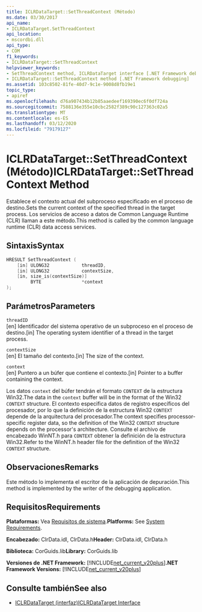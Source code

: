 ```yaml
---
title: ICLRDataTarget::SetThreadContext (Método)
ms.date: 03/30/2017
api_name:
- ICLRDataTarget.SetThreadContext
api_location:
- mscordbi.dll
api_type:
- COM
f1_keywords:
- ICLRDataTarget::SetThreadContext
helpviewer_keywords:
- SetThreadContext method, ICLRDataTarget interface [.NET Framework debugging]
- ICLRDataTarget::SetThreadContext method [.NET Framework debugging]
ms.assetid: 103c8502-81fe-40d7-9c1e-9008d8fb19e1
topic_type:
- apiref
ms.openlocfilehash: d76a907434b12b85aaedeef169390ec6f0df724a
ms.sourcegitcommit: 7588136e355e10cbc2582f389c90c127363c02a5
ms.translationtype: MT
ms.contentlocale: es-ES
ms.lasthandoff: 03/12/2020
ms.locfileid: "79179127"
---
```

# <a name="iclrdatatargetsetthreadcontext-method"></a><span data-ttu-id="7ac0f-102">ICLRDataTarget::SetThreadContext (Método)</span><span class="sxs-lookup"><span data-stu-id="7ac0f-102">ICLRDataTarget::SetThreadContext Method</span></span>
<span data-ttu-id="7ac0f-103">Establece el contexto actual del subproceso especificado en el proceso de destino.</span><span class="sxs-lookup"><span data-stu-id="7ac0f-103">Sets the current context of the specified thread in the target process.</span></span> <span data-ttu-id="7ac0f-104">Los servicios de acceso a datos de Common Language Runtime (CLR) llaman a este método.</span><span class="sxs-lookup"><span data-stu-id="7ac0f-104">This method is called by the common language runtime (CLR) data access services.</span></span>  
  
## <a name="syntax"></a><span data-ttu-id="7ac0f-105">Sintaxis</span><span class="sxs-lookup"><span data-stu-id="7ac0f-105">Syntax</span></span>  
  
```cpp  
HRESULT SetThreadContext (  
    [in] ULONG32            threadID,  
    [in] ULONG32            contextSize,  
    [in, size_is(contextSize)]
         BYTE               *context  
);  
```  
  
## <a name="parameters"></a><span data-ttu-id="7ac0f-106">Parámetros</span><span class="sxs-lookup"><span data-stu-id="7ac0f-106">Parameters</span></span>  
 `threadID`  
 <span data-ttu-id="7ac0f-107">[en] Identificador del sistema operativo de un subproceso en el proceso de destino.</span><span class="sxs-lookup"><span data-stu-id="7ac0f-107">[in] The operating system identifier of a thread in the target process.</span></span>  
  
 `contextSize`  
 <span data-ttu-id="7ac0f-108">[en] El tamaño del contexto.</span><span class="sxs-lookup"><span data-stu-id="7ac0f-108">[in] The size of the context.</span></span>  
  
 `context`  
 <span data-ttu-id="7ac0f-109">[en] Puntero a un búfer que contiene el contexto.</span><span class="sxs-lookup"><span data-stu-id="7ac0f-109">[in] Pointer to a buffer containing the context.</span></span>  
  
 <span data-ttu-id="7ac0f-110">Los datos `context` del búfer tendrán el formato `CONTEXT` de la estructura Win32.</span><span class="sxs-lookup"><span data-stu-id="7ac0f-110">The data in the `context` buffer will be in the format of the Win32 `CONTEXT` structure.</span></span> <span data-ttu-id="7ac0f-111">El contexto especifica datos de registro específicos del procesador, por lo que la definición de la estructura Win32 `CONTEXT` depende de la arquitectura del procesador.</span><span class="sxs-lookup"><span data-stu-id="7ac0f-111">The context specifies processor-specific register data, so the definition of the Win32 `CONTEXT` structure depends on the processor's architecture.</span></span> <span data-ttu-id="7ac0f-112">Consulte el archivo de encabezado WinNT.h para `CONTEXT` obtener la definición de la estructura Win32.</span><span class="sxs-lookup"><span data-stu-id="7ac0f-112">Refer to the WinNT.h header file for the definition of the Win32 `CONTEXT` structure.</span></span>  
  
## <a name="remarks"></a><span data-ttu-id="7ac0f-113">Observaciones</span><span class="sxs-lookup"><span data-stu-id="7ac0f-113">Remarks</span></span>  
 <span data-ttu-id="7ac0f-114">Este método lo implementa el escritor de la aplicación de depuración.</span><span class="sxs-lookup"><span data-stu-id="7ac0f-114">This method is implemented by the writer of the debugging application.</span></span>  
  
## <a name="requirements"></a><span data-ttu-id="7ac0f-115">Requisitos</span><span class="sxs-lookup"><span data-stu-id="7ac0f-115">Requirements</span></span>  
 <span data-ttu-id="7ac0f-116">**Plataformas:** Vea [Requisitos de sistema](../../../../docs/framework/get-started/system-requirements.md).</span><span class="sxs-lookup"><span data-stu-id="7ac0f-116">**Platforms:** See [System Requirements](../../../../docs/framework/get-started/system-requirements.md).</span></span>  
  
 <span data-ttu-id="7ac0f-117">**Encabezado:** ClrData.idl, ClrData.h</span><span class="sxs-lookup"><span data-stu-id="7ac0f-117">**Header:** ClrData.idl, ClrData.h</span></span>  
  
 <span data-ttu-id="7ac0f-118">**Biblioteca:** CorGuids.lib</span><span class="sxs-lookup"><span data-stu-id="7ac0f-118">**Library:** CorGuids.lib</span></span>  
  
 <span data-ttu-id="7ac0f-119">**Versiones de .NET Framework:** [!INCLUDE[net_current_v20plus](../../../../includes/net-current-v20plus-md.md)]</span><span class="sxs-lookup"><span data-stu-id="7ac0f-119">**.NET Framework Versions:** [!INCLUDE[net_current_v20plus](../../../../includes/net-current-v20plus-md.md)]</span></span>  
  
## <a name="see-also"></a><span data-ttu-id="7ac0f-120">Consulte también</span><span class="sxs-lookup"><span data-stu-id="7ac0f-120">See also</span></span>

- [<span data-ttu-id="7ac0f-121">ICLRDataTarget (interfaz)</span><span class="sxs-lookup"><span data-stu-id="7ac0f-121">ICLRDataTarget Interface</span></span>](iclrdatatarget-interface.md)
